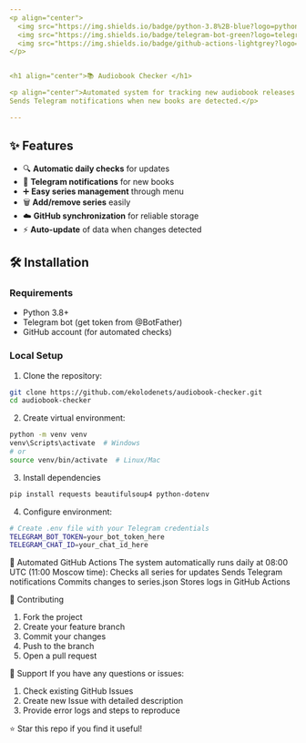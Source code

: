 ```yaml
---
<p align="center">
  <img src="https://img.shields.io/badge/python-3.8%2B-blue?logo=python" alt="Python">
  <img src="https://img.shields.io/badge/telegram-bot-green?logo=telegram" alt="Telegram">
  <img src="https://img.shields.io/badge/github-actions-lightgrey?logo=github" alt="GitHub Actions">
</p>


<h1 align="center">📚 Audiobook Checker </h1>

<p align="center">Automated system for tracking new audiobook releases on audioboo.org.
Sends Telegram notifications when new books are detected.</p>

---
```


## ✨ Features

- 🔍 **Automatic daily checks** for updates
- 📱 **Telegram notifications** for new books
- ➕ **Easy series management** through menu
- 🗑️ **Add/remove series** easily
- ☁️ **GitHub synchronization** for reliable storage
- ⚡ **Auto-update** of data when changes detected

## 🛠️ Installation

### Requirements
- Python 3.8+
- Telegram bot (get token from @BotFather)
- GitHub account (for automated checks)

### Local Setup
1. Clone the repository:
```bash
git clone https://github.com/ekolodenets/audiobook-checker.git
cd audiobook-checker
```
2. Create virtual environment:
```bash
python -m venv venv
venv\Scripts\activate  # Windows
# or
source venv/bin/activate  # Linux/Mac
```
3. Install dependencies
```bash
pip install requests beautifulsoup4 python-dotenv
```
4. Configure environment:
```bash
# Create .env file with your Telegram credentials
TELEGRAM_BOT_TOKEN=your_bot_token_here
TELEGRAM_CHAT_ID=your_chat_id_here
```

🤖 Automated GitHub Actions
The system automatically runs daily at 08:00 UTC (11:00 Moscow time):
Checks all series for updates
Sends Telegram notifications
Commits changes to series.json
Stores logs in GitHub Actions


🤝 Contributing
1. Fork the project
2. Create your feature branch
3. Commit your changes
4. Push to the branch
5. Open a pull request

📮 Support
If you have any questions or issues:

1. Check existing GitHub Issues
2. Create new Issue with detailed description
3. Provide error logs and steps to reproduce

⭐ Star this repo if you find it useful!


